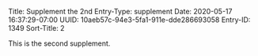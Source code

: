 Title: Supplement the 2nd
Entry-Type: supplement
Date: 2020-05-17 16:37:29-07:00
UUID: 10aeb57c-94e3-5fa1-911e-dde286693058
Entry-ID: 1349
Sort-Title: 2

This is the second supplement.
